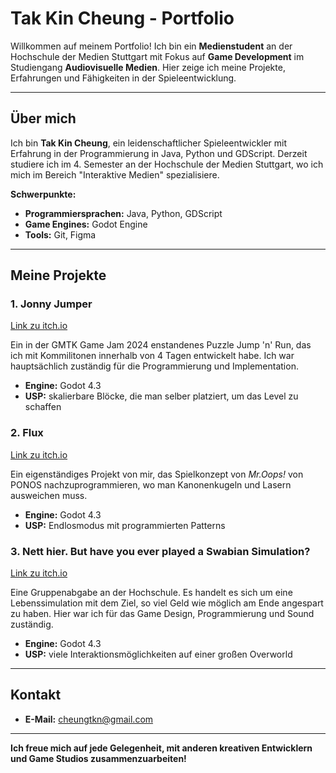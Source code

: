 # Tak Kin Cheung - Portfolio

Willkommen auf meinem Portfolio! Ich bin ein **Medienstudent** an der Hochschule der Medien Stuttgart mit Fokus auf **Game Development** im Studiengang **Audiovisuelle Medien**. Hier zeige ich meine Projekte, Erfahrungen und Fähigkeiten in der Spieleentwicklung.

---

## Über mich

Ich bin **Tak Kin Cheung**, ein leidenschaftlicher Spieleentwickler mit Erfahrung in der Programmierung in Java, Python und GDScript. Derzeit studiere ich im 4. Semester an der Hochschule der Medien Stuttgart, wo ich mich im Bereich "Interaktive Medien" spezialisiere.

**Schwerpunkte:**
- **Programmiersprachen:** Java, Python, GDScript
- **Game Engines:** Godot Engine
- **Tools:** Git, Figma

---

## Meine Projekte

### 1. **Jonny Jumper**
[Link zu itch.io](https://fetzen.itch.io/jonny-jumper)

Ein in der GMTK Game Jam 2024 enstandenes Puzzle Jump 'n' Run, das ich mit Kommilitonen innerhalb von 4 Tagen entwickelt habe. Ich war hauptsächlich zuständig für die Programmierung und Implementation.

- **Engine:** Godot 4.3
- **USP:** skalierbare Blöcke, die man selber platziert, um das Level zu schaffen

### 2. **Flux**
[Link zu itch.io](https://daruma4.itch.io/flux)

Ein eigenständiges Projekt von mir, das Spielkonzept von *Mr.Oops!* von PONOS nachzuprogrammieren, wo man Kanonenkugeln und Lasern ausweichen muss.

- **Engine:** Godot 4.3
- **USP:** Endlosmodus mit programmierten Patterns

### 3. **Nett hier. But have you ever played a Swabian Simulation?**
[Link zu itch.io](https://daruma4.itch.io/nett-hier)

Eine Gruppenabgabe an der Hochschule. Es handelt es sich um eine Lebenssimulation mit dem Ziel, so viel Geld wie möglich am Ende angespart zu haben. Hier war ich für das Game Design, Programmierung und Sound zuständig.

- **Engine:** Godot 4.3
- **USP:** viele Interaktionsmöglichkeiten auf einer großen Overworld

---

## Kontakt

- **E-Mail:** cheungtkn@gmail.com
---

**Ich freue mich auf jede Gelegenheit, mit anderen kreativen Entwicklern und Game Studios zusammenzuarbeiten!**
